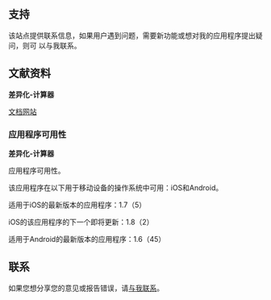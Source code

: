 ## 支持

该站点提供联系信息，如果用户遇到问题，需要新功能或想对我的应用程序提出疑问，则可
以与我联系。

## 文献资料

**差异化-计算器**

[文档网站](https://www.taketechease.com/differentiation/differentiation-calculator-zh-cn.html)

### 应用程序可用性

**差异化-计算器**

应用程序可用性。

该应用程序在以下用于移动设备的操作系统中可用：iOS和Android。

适用于iOS的最新版本的应用程序：1.7（5）

iOS的该应用程序的下一个即将更新：1.8（2）

适用于Android的最新版本的应用程序：1.6（45）

## 联系
如果您想分享您的意见或报告错误，请[与我联系](mailto:i.d.kosinska@gmail.com)。
